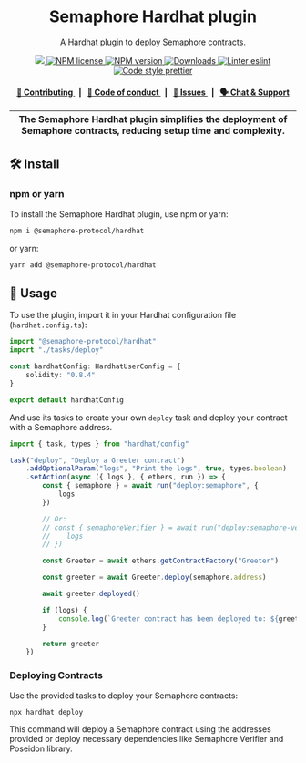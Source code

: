 <p align="center">
    <h1 align="center">
        Semaphore Hardhat plugin
    </h1>
    <p align="center">A Hardhat plugin to deploy Semaphore contracts.</p>
</p>

<p align="center">
    <a href="https://github.com/semaphore-protocol">
        <img src="https://img.shields.io/badge/project-Semaphore-blue.svg?style=flat-square">
    </a>
    <a href="https://github.com/semaphore-protocol/semaphore/blob/main/LICENSE">
        <img alt="NPM license" src="https://img.shields.io/npm/l/%40semaphore-protocol%2Fhardhat?style=flat-square">
    </a>
    <a href="https://www.npmjs.com/package/@semaphore-protocol/hardhat">
        <img alt="NPM version" src="https://img.shields.io/npm/v/@semaphore-protocol/hardhat?style=flat-square" />
    </a>
    <a href="https://npmjs.org/package/@semaphore-protocol/hardhat">
        <img alt="Downloads" src="https://img.shields.io/npm/dm/@semaphore-protocol/hardhat.svg?style=flat-square" />
    </a>
    <a href="https://eslint.org/">
        <img alt="Linter eslint" src="https://img.shields.io/badge/linter-eslint-8080f2?style=flat-square&logo=eslint" />
    </a>
    <a href="https://prettier.io/">
        <img alt="Code style prettier" src="https://img.shields.io/badge/code%20style-prettier-f8bc45?style=flat-square&logo=prettier" />
    </a>
</p>

<div align="center">
    <h4>
        <a href="https://github.com/semaphore-protocol/semaphore/blob/main/CONTRIBUTING.md">
            👥 Contributing
        </a>
        <span>&nbsp;&nbsp;|&nbsp;&nbsp;</span>
        <a href="https://github.com/semaphore-protocol/semaphore/blob/main/CODE_OF_CONDUCT.md">
            🤝 Code of conduct
        </a>
        <span>&nbsp;&nbsp;|&nbsp;&nbsp;</span>
        <a href="https://github.com/semaphore-protocol/semaphore/contribute">
            🔎 Issues
        </a>
        <span>&nbsp;&nbsp;|&nbsp;&nbsp;</span>
        <a href="https://semaphore.pse.dev/telegram">
            🗣️ Chat &amp; Support
        </a>
    </h4>
</div>

| The Semaphore Hardhat plugin simplifies the deployment of Semaphore contracts, reducing setup time and complexity. |
| ------------------------------------------------------------------------------------------------------------------ |

## 🛠 Install

### npm or yarn

To install the Semaphore Hardhat plugin, use npm or yarn:

```bash
npm i @semaphore-protocol/hardhat
```

or yarn:

```bash
yarn add @semaphore-protocol/hardhat
```

## 📜 Usage

To use the plugin, import it in your Hardhat configuration file (`hardhat.config.ts`):

```typescript
import "@semaphore-protocol/hardhat"
import "./tasks/deploy"

const hardhatConfig: HardhatUserConfig = {
    solidity: "0.8.4"
}

export default hardhatConfig
```

And use its tasks to create your own `deploy` task and deploy your contract with a Semaphore address.

```typescript
import { task, types } from "hardhat/config"

task("deploy", "Deploy a Greeter contract")
    .addOptionalParam("logs", "Print the logs", true, types.boolean)
    .setAction(async ({ logs }, { ethers, run }) => {
        const { semaphore } = await run("deploy:semaphore", {
            logs
        })

        // Or:
        // const { semaphoreVerifier } = await run("deploy:semaphore-verifier", {
        //    logs
        // })

        const Greeter = await ethers.getContractFactory("Greeter")

        const greeter = await Greeter.deploy(semaphore.address)

        await greeter.deployed()

        if (logs) {
            console.log(`Greeter contract has been deployed to: ${greeter.address}`)
        }

        return greeter
    })
```

### Deploying Contracts

Use the provided tasks to deploy your Semaphore contracts:

```bash
npx hardhat deploy
```

This command will deploy a Semaphore contract using the addresses provided or deploy necessary dependencies like Semaphore Verifier and Poseidon library.
